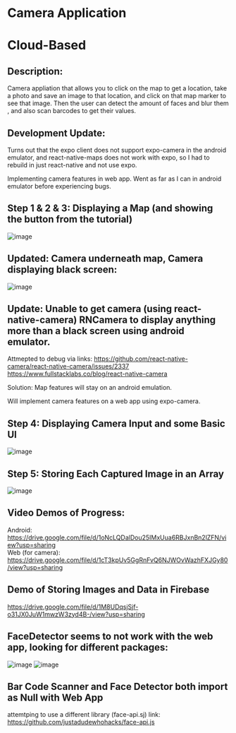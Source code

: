 # Camera Application 
# Cloud-Based

## Description:
Camera appliation that allows you to click on the map to get a location, take a photo and save an image to that location, and click on that map marker to see that image.
Then the user can detect the amount of faces and blur them , and also scan barcodes to get their values.

## Development Update:
Turns out that the expo client does not support expo-camera in the android emulator, and react-native-maps does not work with expo, so I had to rebuild in just react-native and not use expo.

Implementing camera features in web app.
Went as far as I can in android emulator before experiencing bugs.


## Step 1 & 2 & 3: Displaying a Map (and showing the button from the tutorial)
![image](https://user-images.githubusercontent.com/55038099/116816559-74208400-ab30-11eb-9eb4-7245509d4a14.png)

## Updated: Camera underneath map, Camera displaying black screen:
![image](https://user-images.githubusercontent.com/55038099/116818335-e39a7180-ab38-11eb-9f24-d95ee4fa3796.png)

## Update: Unable to get camera (using react-native-camera) RNCamera to display anything more than a black screen using android emulator. 
Attmepted to debug via links:
https://github.com/react-native-camera/react-native-camera/issues/2337
https://www.fullstacklabs.co/blog/react-native-camera


Solution:
Map features will stay on an android emulation. 

Will implement camera features on a web app using expo-camera.

## Step 4: Displaying Camera Input and some Basic UI
![image](https://user-images.githubusercontent.com/55038099/116824219-13587200-ab57-11eb-8a06-4dce07afede6.png)


## Step 5: Storing Each Captured Image in an Array
![image](https://user-images.githubusercontent.com/55038099/116836739-b7f9a480-ab95-11eb-83f4-64c58ff49a89.png)


## Video Demos of Progress:
Android:
https://drive.google.com/file/d/1oNcLQDalDou25IMxUua6RBJxnBn2lZFN/view?usp=sharing <br />
Web (for camera): <br />
https://drive.google.com/file/d/1cT3kpUv5GgRnFvQ6NJWOvWazhFXJGy80/view?usp=sharing <br />


## Demo of Storing Images and Data in Firebase <br />
https://drive.google.com/file/d/1M8UDqsjSjf-o31JX0JuW1mwzW3zyd4B-/view?usp=sharing


## FaceDetector seems to not work with the web app, looking for different packages:
![image](https://user-images.githubusercontent.com/55038099/117544663-7c753500-aff0-11eb-9eaf-c35b5bafb46a.png)
![image](https://user-images.githubusercontent.com/55038099/117544824-2b197580-aff1-11eb-9252-d929c098d27a.png)

## Bar Code Scanner and Face Detector both import as Null with Web App
attemtping to use a different library (face-api.sj) link: https://github.com/justadudewhohacks/face-api.js



